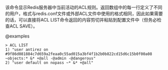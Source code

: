该命令显示Redis服务器中当前活动的ACL规则。返回数组中的每一行定义了不同的用户，格式与redis.conf文件或外部ACL文件中使用的格式相同，因此如果需要的话，可以直接将ACL LIST命令返回的内容剪切并粘贴到配置文件中（但务必检查ACL SAVE）。

@examples

```
> ACL LIST
1) "user antirez on #9f86d081884c7d659a2feaa0c55ad015a3bf4f1b2b0b822cd15d6c15b0f00a08 ~objects:* &* +@all -@admin -@dangerous"
2) "user default on nopass ~* &* +@all"
```
